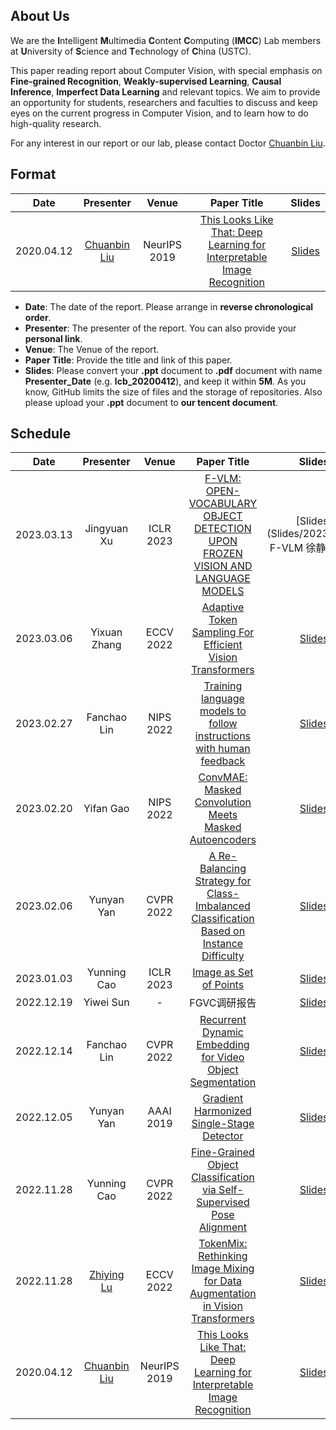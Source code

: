 ## About Us

We are the **I**ntelligent **M**ultimedia **C**ontent **C**omputing (**IMCC**) Lab members at **U**niversity of **S**cience and **T**echnology of **C**hina (USTC). 

This paper reading report about Computer Vision, with special emphasis on **Fine-grained Recognition**, **Weakly-supervised Learning**, **Causal Inference**, **Imperfect Data Learning** and relevant topics. We aim to provide an opportunity for students, researchers and faculties to discuss and keep eyes on the current progress in Computer Vision, and to learn how to do high-quality research.

For any interest in our report or our lab, please contact Doctor [Chuanbin Liu](http://home.ustc.edu.cn/~lcb592/).

## Format

| Date       | Presenter                                        | Venue        | Paper Title                                                                                                                                                              | Slides                        |
|:----------:|:------------------------------------------------:|:------------:|:------------------------------------------------------------------------------------------------------------------------------------------------------------------------:|:-----------------------------:|
| 2020.04.12 | [Chuanbin Liu](http://home.ustc.edu.cn/~lcb592/) | NeurIPS 2019 | [This Looks Like That: Deep Learning for Interpretable Image Recognition](https://proceedings.neurips.cc/paper/2019/hash/adf7ee2dcf142b0e11888e72b43fcb75-Abstract.html) | [Slides](Slides/lcb_20200412.pdf) |

- **Date**: The date of the report. Please arrange in **reverse chronological order**.
- **Presenter**: The presenter of the report. You can also provide your **personal link**.
- **Venue**: The Venue of the report.
- **Paper Title**: Provide the title and link of this paper.
- **Slides**: Please convert your **.ppt** document to **.pdf** document with name **Presenter_Date** (e.g. **lcb_20200412**), and keep it within **5M**. As you know, GitHub limits the size of files and the storage of repositories. Also please upload your **.ppt** document to **our tencent document**.

## Schedule

| Date       | Presenter                                        | Venue        | Paper Title                                                                                                                                                                                                                  | Slides                            |
|:----------:|:------------------------------------------------:|:------------:|:----------------------------------------------------------------------------------------------------------------------------------------------------------------------------------------------------------------------------:|:---------------------------------:|
|2023.03.13 | Jingyuan Xu | ICLR 2023 | [F-VLM: OPEN-VOCABULARY OBJECT DETECTION UPON FROZEN VISION AND LANGUAGE MODELS](https://arxiv.org/abs/2209.15639) | [Slides](Slides/20230313-F-VLM 徐静远.pdf)|
|2023.03.06 | Yixuan Zhang | ECCV 2022 | [Adaptive Token Sampling For Efficient Vision Transformers](https://arxiv.org/abs/2111.15667) | [Slides](Slides/zyx_20230306.pdf)|
|2023.02.27 | Fanchao Lin | NIPS 2022 | [Training language models to follow instructions with human feedback](https://openreview.net/pdf?id=TG8KACxEON) | [Slides](Slides/lfc_20230227.pdf)|
|2023.02.20 | Yifan Gao | NIPS 2022 | [ConvMAE: Masked Convolution Meets Masked Autoencoders](https://arxiv.org/abs/2205.03892) | [Slides](Slides/gyf_20230220.pdf)
|2023.02.06 | Yunyan Yan | CVPR 2022 | [A Re-Balancing Strategy for Class-Imbalanced Classification Based on Instance Difficulty](https://openaccess.thecvf.com/content/CVPR2022/papers/Yu_A_Re-Balancing_Strategy_for_Class-Imbalanced_Classification_Based_on_Instance_Difficulty_CVPR_2022_paper.pdf) | [Slides](Slides/yyy_20230206.pdf)|
|2023.01.03 | Yunning Cao | ICLR 2023 | [Image as Set of Points](https://openreview.net/pdf?id=awnvqZja69) | [Slides](Slides/cyn_20230102.pdf)|
|2022.12.19|Yiwei Sun|-|FGVC调研报告|[Slides](Slides/syw_20221219.pdf)|
| 2022.12.14 | Fanchao Lin| CVPR 2022 | [Recurrent Dynamic Embedding for Video Object Segmentation](https://openaccess.thecvf.com/content/CVPR2022/html/Li_Recurrent_Dynamic_Embedding_for_Video_Object_Segmentation_CVPR_2022_paper.html) | [Slides](Slides/lfc_20221214.pdf)     |
| 2022.12.05 | Yunyan Yan                                      | AAAI 2019    | [Gradient Harmonized Single-Stage Detector](https://ojs.aaai.org/index.php/AAAI/article/view/4877) | [Slides](Slides/yyy_20221205.pdf) |
| 2022.11.28 | Yunning Cao                                      | CVPR 2022    | [Fine-Grained Object Classification via Self-Supervised Pose Alignment](https://openaccess.thecvf.com/content/CVPR2022/html/Yang_Fine-Grained_Object_Classification_via_Self-Supervised_Pose_Alignment_CVPR_2022_paper.html) | [Slides](Slides/cyn_20221127.pdf) |
| 2022.11.28 | [Zhiying Lu](https://github.com/ArieSeirack)     | ECCV 2022    | [TokenMix: Rethinking Image Mixing for Data Augmentation in Vision Transformers](https://arxiv.org/abs/2207.08409) | [Slides](Slides/lzy_20220905.pdf) |
| 2020.04.12 | [Chuanbin Liu](http://home.ustc.edu.cn/~lcb592/) | NeurIPS 2019 | [This Looks Like That: Deep Learning for Interpretable Image Recognition](https://proceedings.neurips.cc/paper/2019/hash/adf7ee2dcf142b0e11888e72b43fcb75-Abstract.html)                                                     | [Slides](Slides/lcb_20200412.pdf)     |

